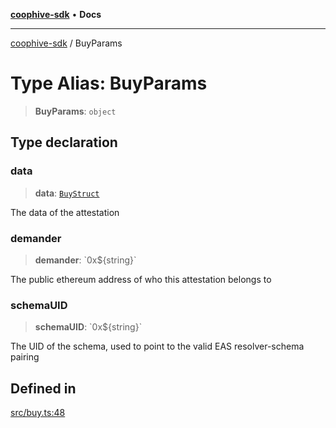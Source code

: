 [**coophive-sdk**](../README.md) • **Docs**

***

[coophive-sdk](../globals.md) / BuyParams

# Type Alias: BuyParams

> **BuyParams**: `object`

## Type declaration

### data

> **data**: [`BuyStruct`](BuyStruct.md)

The data of the attestation

### demander

> **demander**: \`0x$\{string\}\`

The public ethereum address of who this attestation belongs to

### schemaUID

> **schemaUID**: \`0x$\{string\}\`

The UID of the schema, used to point to the valid EAS resolver-schema pairing

## Defined in

[src/buy.ts:48](https://github.com/CoopHive/coophive-sdk/blob/cfd0d3f7ead89762749d2fff704f01ea6070d919/src/buy.ts#L48)
